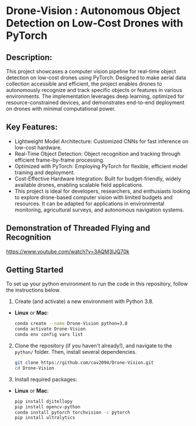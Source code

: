 # Drone-Vision : Autonomous Object Detection on Low-Cost Drones with PyTorch


## Description:
This project showcases a computer vision pipeline for real-time object detection on low-cost drones using PyTorch. Designed to make aerial data collection accessible and efficient, the project enables drones to autonomously recognize and track specific objects or features in various environments. The implementation leverages deep learning, optimized for resource-constrained devices, and demonstrates end-to-end deployment on drones with minimal computational power.

## Key Features:

* Lightweight Model Architecture: Customized CNNs for fast inference on low-cost hardware.
* Real-Time Object Detection: Object recognition and tracking through efficient frame-by-frame processing.
* Optimized with PyTorch: Employing PyTorch for flexible, efficient model training and deployment.
* Cost-Effective Hardware Integration: Built for budget-friendly, widely available drones, enabling scalable field applications.
* This project is ideal for developers, researchers, and enthusiasts looking to explore drone-based computer vision with limited budgets and resources. It can be adapted for applications in environmental monitoring, agricultural surveys, and autonomous navigation systems.

## Demonstration of Threaded Flying and Recognition

https://www.youtube.com/watch?v=3AQM3IJQ70k 

## Getting Started

To set up your python environment to run the code in this repository, follow the instructions below.

1. Create (and activate) a new environment with Python 3.8.

- __Linux__ or __Mac__: 
	```bash
	conda create --name Drone-Vision python=3.8
	conda activate Drone-Vision
	conda env config vars list
	```

2. Clone the repository (if you haven't already!), and navigate to the `python/` folder.  Then, install several dependencies.
	```bash
	git clone https://github.com/cav2094/Drone-Vision.git
	cd Drone-Vision
	```
3. Install required packages:
- __Linux__ or __Mac__: 
	```bash
  pip install djitellopy
  pip install opencv-python
  conda install pytorch torchvision -c pytorch
  pip install ultralytics
	```


